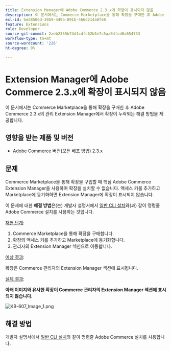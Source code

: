 ```yaml
---
title: Extension Manager에 Adobe Commerce 2.3.x에 확장이 표시되지 않음
description: 이 문서에서는 Commerce Marketplace을 통해 확장을 구매한 후 Adobe Commerce 2.3.x의 관리 Extension Manager에서 확장이 누락되는 해결 방법을 제공합니다.
exl-id: bed8506d-39b9-449a-891b-466d214a0fe8
feature: Extensions
role: Developer
source-git-commit: 2aeb2355b74d1cdfc62b5e7c5aa04fcd0a654733
workflow-type: tm+mt
source-wordcount: '226'
ht-degree: 0%

---
```


# Extension Manager에 Adobe Commerce 2.3.x에 확장이 표시되지 않음

이 문서에서는 Commerce Marketplace을 통해 확장을 구매한 후 Adobe Commerce 2.3.x의 관리 Extension Manager에서 확장이 누락되는 해결 방법을 제공합니다.

## 영향을 받는 제품 및 버전

* Adobe Commerce 버전(모든 배포 방법) 2.3.x

## 문제

Commerce Marketplace을 통해 확장을 구입할 때 핵심 Adobe Commerce Extension Manager을 사용하여 확장을 설치할 수 없습니다. 액세스 키를 추가하고 Marketplace에 동기화하면 Extension Manager에 확장이 표시되지 않습니다.

이 문제에 대한 **해결 방법**&#x200B;은(는) 개발자 설명서에서 [일반 CLI 설치](https://experienceleague.adobe.com/ko/docs/commerce-operations/installation-guide/tutorials/extensions)와(과) 같이 명령줄 Adobe Commerce 설치를 사용하는 것입니다.

<u>재현 단계</u>:

1. Commerce Marketplace을 통해 확장을 구매합니다.
1. 확장의 액세스 키를 추가하고 Marketplace에 동기화합니다.
1. 관리자의 Extension Manager 섹션으로 이동합니다.

<u>예상 결과</u>:

확장은 Commerce 관리자의 Extension Manager 섹션에 표시됩니다.

<u>실제 결과</u>:

**아래 이미지와 유사한 확장이 Commerce 관리자의 Extension Manager 섹션에 표시되지 않습니다.**


![KB-607_Image_1.png](assets/KB-607_Image_1.png)

## 해결 방법

개발자 설명서에서 [일반 CLI 설치](https://experienceleague.adobe.com/ko/docs/commerce-operations/installation-guide/tutorials/extensions)와 같이 명령줄 Adobe Commerce 설치를 사용합니다.
